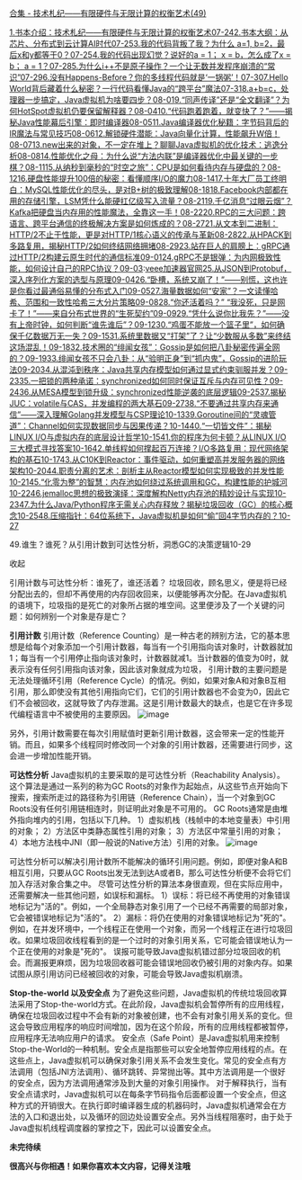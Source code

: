 [合集 - 技术札纪——有限硬件与无限计算的权衡艺术(49)](https://github.com)

[1.书本介绍：技术札纪——有限硬件与无限计算的权衡艺术07-24](https://github.com/poemyang/p/19002322)[2.书本大纲：从芯片、分布式到云计算AI时代07-25](https://github.com/poemyang/p/19004265)[3.我的代码背叛了我？为什么 a=1, b=2，最后x和y都等于0？07-25](https://github.com/poemyang/p/19004704)[4.我的代码出现幻觉？说好的a = 1； x = b，怎么成了x = b； a = 1？07-28](https://github.com/poemyang/p/19008983)[5.为什么i++不是原子操作？一个让无数并发程序崩溃的“常识”07-29](https://github.com/poemyang/p/19010948)[6.没有Happens-Before？你的多线程代码就是‘一锅粥’！07-30](https://github.com/poemyang/p/19012883)[7.Hello World背后藏着什么秘密？一行代码看懂Java的“跨平台”魔法07-31](https://github.com/poemyang/p/19014740)[8.a+b=c，处理器一步搞定，Java虚拟机为啥要四步？08-01](https://github.com/poemyang/p/19016482)[9.“同声传译”还是“全文翻译”？为何HotSpot虚拟机仍要保留解释器？08-04](https://github.com/poemyang/p/19020937)[10.“代码跑着跑着，就变快了？”——揭秘Java性能幕后引擎：即时编译器08-05](https://github.com/poemyang/p/19022518)[11.Java编译器优化秘籍：字节码背后的IR魔法与常见技巧08-06](https://github.com/poemyang/p/19024509)[12.解锁硬件潜能：Java向量化计算，性能飙升W倍！08-07](https://github.com/poemyang/p/19026352)[13.new出来的对象，不一定在堆上？聊聊Java虚拟机的优化技术：逃逸分析08-08](https://github.com/poemyang/p/19027777)[14.性能优化之母：为什么说“方法内联”是编译器优化中最关键的一步棋？08-11](https://github.com/poemyang/p/19031406)[15.从纳秒到毫秒的“时空之旅”：CPU是如何看待内存与硬盘的？08-12](https://github.com/poemyang/p/19033086)[16.硬盘性能提升100倍的秘密：看懂顺序I/O的魔力08-14](https://github.com/poemyang/p/19038725)[17.十年大厂员工终明白：MySQL性能优化的尽头，是对B+树的极致理解08-18](https://github.com/poemyang/p/19043960)[18.Facebook内部都在用的存储引擎，LSM凭什么能硬扛亿级写入流量？08-21](https://github.com/poemyang/p/19050442)[19.千亿消息“过眼云烟”？Kafka把硬盘当内存用的性能魔法，全靠这一手！08-22](https://github.com/poemyang/p/19052513)[20.RPC的三大问题：跨语言、跨平台通信的终极解决方案是如何炼成的？08-27](https://github.com/poemyang/p/19060527)[21.从文本到二进制：HTTP/2不止于性能，更是对HTTP/1核心语义的传承与革新08-28](https://github.com/poemyang/p/19061836)[22.从HPACK到多路复用，揭秘HTTP/2如何终结网络拥堵08-29](https://github.com/poemyang/p/19063734)[23.站在巨人的肩膀上：gRPC通过HTTP/2构建云原生时代的通信标准09-01](https://github.com/poemyang/p/19068100)[24.gRPC不是银弹：为内网极致性能，如何设计自己的RPC协议？09-03](https://github.com/poemyang/p/19071487):[veee加速器官网](https://youhaochi.com)[25.从JSON到Protobuf，深入序列化方案的选型与原理09-04](https://github.com/poemyang/p/19073206)[26.“卧槽，系统又崩了！”——别慌，这也许是你看过最通俗易懂的分布式入门09-05](https://github.com/poemyang/p/19074847)[27.海量数据如何“安家”？一文读懂哈希、范围和一致性哈希三大分片策略09-08](https://github.com/poemyang/p/19079520)[28.“你还活着吗？” “我没死，只是网卡了！”——来自分布式世界的“生死契约”09-09](https://github.com/poemyang/p/19082361)[29.“凭什么说你比我先？”——没有上帝时钟，如何判断“谁先谁后”？09-12](https://github.com/poemyang/p/19087563)[30.“鸡蛋不能放一个篮子里”，如何确保千亿数据万无一失？09-15](https://github.com/poemyang/p/19092154)[31.系统里数据又“打架”了？让“少数服从多数”来终结这场混乱！09-18](https://github.com/poemyang/p/19097975)[32.技术圈的“绯闻女孩”：Gossip是如何把八卦秘密传遍全网的？09-19](https://github.com/poemyang/p/19100196)[33.绯闻女孩不只会八卦：从“验明正身”到“抓内鬼”，Gossip的进阶玩法09-20](https://github.com/poemyang/p/19101931)[34.从混沌到秩序：Java共享内存模型如何通过显式约束驯服并发？09-23](https://github.com/poemyang/p/19106679)[35.一把锁的两种承诺：synchronized如何同时保证互斥与内存可见性？09-24](https://github.com/poemyang/p/19108676)[36.从MESA模型到锁升级：synchronized性能逆袭的底层逻辑09-25](https://github.com/poemyang/p/19110705)[37.揭秘JUC：volatile与CAS，并发编程的两大基石09-27](https://github.com/poemyang/p/19114881)[38.“不要通过共享内存来通信”——深入理解Golang并发模型与CSP理论10-13](https://github.com/poemyang/p/19139419)[39.Goroutine间的“灵魂管道”：Channel如何实现数据同步与因果传递？10-14](https://github.com/poemyang/p/19142146)[40.“一切皆文件”：揭秘LINUX I/O与虚拟内存的底层设计哲学10-15](https://github.com/poemyang/p/19143895)[41.你的程序为何卡顿？从LINUX I/O三大模式寻找答案10-16](https://github.com/poemyang/p/19146666)[42.单线程如何撑起百万连接？I/O多路复用：现代网络架构的基石10-17](https://github.com/poemyang/p/19148798)[43.从C10K到Reactor：事件驱动，如何重塑高并发服务器的网络架构10-20](https://github.com/poemyang/p/19153675)[44.职责分离的艺术：剖析主从Reactor模型如何实现极致的并发性能10-21](https://github.com/poemyang/p/19156356)[45.“化零为整”的智慧：内存池如何绕过系统调用和GC，构建性能的护城河10-22](https://github.com/poemyang/p/19159101)[46.jemalloc思想的极致演绎：深度解构Netty内存池的精妙设计与实现10-23](https://github.com/poemyang/p/19160579)[47.为什么Java/Python程序无需关心内存释放？揭秘垃圾回收（GC）的核心概念10-25](https://github.com/poemyang/p/19166120)[48.压缩指针：64位系统下，Java虚拟机是如何“偷”回4字节内存的？10-27](https://github.com/poemyang/p/19170159)

49.谁生？谁死？从引用计数到可达性分析，洞悉GC的决策逻辑10-29

收起

引用计数与可达性分析：谁死了，谁还活着？
垃圾回收，顾名思义，便是将已经分配出去的，但却不再使用的内存回收回来，以便能够再次分配。在Java虚拟机的语境下，垃圾指的是死亡的对象所占据的堆空间。这里便涉及了一个关键的问题：如何辨别一个对象是存是亡？

**引用计数**
引用计数（Reference Counting）是一种古老的辨别方法，它的基本思想是给每个对象添加一个引用计数器，每当有一个引用指向该对象时，计数器就加1；每当有一个引用停止指向该对象时，计数器就减1。当计数器的值变为0时，就表示没有任何引用指向该对象，因此该对象就成为垃圾，
引用计数的主要问题是无法处理循环引用（Reference Cycle）的情况。例如，如果对象A和对象B互相引用，那么即使没有其他引用指向它们，它们的引用计数器也不会变为0，因此它们不会被回收，这就导致了内存泄漏。这是引用计数最大的缺点，也是它在许多现代编程语言中不被使用的主要原因。
![image](https://img2024.cnblogs.com/blog/757914/202510/757914-20251029000719846-380860519.png)

另外，引用计数需要在每次引用赋值时更新引用计数器，这会带来一定的性能开销。而且，如果多个线程同时修改同一个对象的引用计数器，还需要进行同步，这会进一步增加性能开销。

**可达性分析**
Java虚拟机的主要采取的是可达性分析（Reachability Analysis）。这个算法是通过一系列的称为GC Roots的对象作为起始点，从这些节点开始向下搜索，搜索所走过的路径称为引用链（Reference Chain），当一个对象到GC Roots没有任何引用链相连时，则证明此对象是不可用的。
GC Roots通常是由堆外指向堆内的引用，包括以下几种。
1）虚拟机栈（栈帧中的本地变量表）中引用的对象；
2）方法区中类静态属性引用的对象；
3）方法区中常量引用的对象；
4）本地方法栈中JNI（即一般说的Native方法）引用的对象。
![image](https://img2024.cnblogs.com/blog/757914/202510/757914-20251029000730264-853086319.png)

可达性分析可以解决引用计数所不能解决的循环引用问题。例如，即便对象A和B相互引用，只要从GC Roots出发无法到达A或者B，那么可达性分析便不会将它们加入存活对象合集之中。
尽管可达性分析的算法本身很直观，但在实际应用中，还需要解决一些其他问题，如误标和漏标。
1）误标：将已经不再使用的对象错误地标记为"活的"。例如，一个全局静态对象引用了一个已经不再需要的局部对象，它会被错误地标记为"活的"。
2）漏标：将仍在使用的对象错误地标记为"死的"。例如，在并发环境中，一个线程正在使用一个对象，而另一个线程正在进行垃圾回收。如果垃圾回收线程看到的是一个过时的对象引用关系，它可能会错误地认为一个正在使用的对象是"死的"。
误报可能导致Java虚拟机错过部分垃圾回收的机会。而漏报更麻烦，因为垃圾回收器可能会错误地回收仍被引用的对象内存。如果试图从原引用访问已经被回收的对象，可能会导致Java虚拟机崩溃。

**Stop-the-world 以及安全点**
为了避免这些问题，Java虚拟机的传统垃圾回收算法采用了Stop-the-world方式。在此阶段，Java虚拟机会暂停所有的应用线程，确保在垃圾回收过程中不会有新的对象被创建，也不会有对象引用关系的变化。但这会导致应用程序的响应时间增加，因为在这个阶段，所有的应用线程都被暂停，应用程序无法响应用户的请求。
安全点（Safe Point）是Java虚拟机用来控制Stop-the-World的一种机制。安全点是指那些可以安全地暂停应用线程的点。在这些点上，Java虚拟机可以确保对象引用关系不会发生变化。常见的安全点有方法调用（包括JNI方法调用）、循环跳转、异常抛出等。其中方法调用是一个很好的安全点，因为方法调用通常涉及到大量的对象引用操作。
对于解释执行，当有安全点请求时，Java虚拟机可以在每条字节码指令后面都设置一个安全点，但这种方式的开销很大。在执行即时编译器生成的机器码时，Java虚拟机通常会在方法的入口和退出处，以及循环的回边处设置安全点。另外当线程阻塞时，由于处于Java虚拟机线程调度器的掌控之下，因此可以设置安全点。

**未完待续**

**很高兴与你相遇！如果你喜欢本文内容，记得关注哦**
